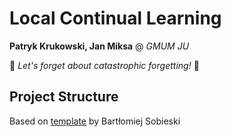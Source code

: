 # Local Continual Learning
**Patryk Krukowski, Jan Miksa** @ *GMUM JU*

🚀 *Let's forget about catastrophic forgetting!* 🚀

## Project Structure
Based on 
[template](https://github.com/sobieskibj/templates/tree/master)
by Bartłomiej Sobieski